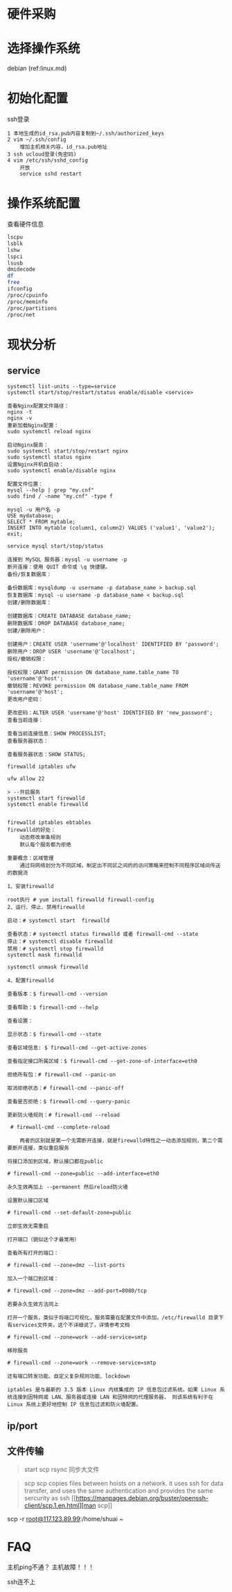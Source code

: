# 硬件采购
# 选择操作系统
debian (ref:linux.md)


# 初始化配置
ssh登录
```
1 本地生成的id_rsa.pub内容复制到~/.ssh/authorized_keys
2 vim ~/.ssh/config
	增加主机相关内容，id_rsa.pub地址
3 ssh ucloud登录(免密码)
4 vim /etc/ssh/sshd_config
	开放
	service sshd restart
```

# 操作系统配置
查看硬件信息
```bash
lscpu
lsblk
lshw
lspci
lsusb
dmidecode
df
free
ifconfig
/proc/cpuinfo
/proc/meminfo
/proc/partitions
/proc/net
```

# 现状分析
## service
```service normal
systemctl list-units --type=service
systemctl start/stop/restart/status enable/disable <service>
```

```service nginx
查看Nginx配置文件路径：
nginx -t
nginx -v
重新加载Nginx配置：
sudo systemctl reload nginx

启动Nginx服务：
sudo systemctl start/stop/restart nginx
sudo systemctl status nginx
设置Nginx开机自启动：
sudo systemctl enable/disable nginx
```

```service mysql
配置文件位置：
mysql --help | grep "my.cnf"
sudo find / -name "my.cnf" -type f

mysql -u 用户名 -p
USE mydatabase;
SELECT * FROM mytable;
INSERT INTO mytable (column1, column2) VALUES ('value1', 'value2');
exit;

service mysql start/stop/status

连接到 MySQL 服务器：mysql -u username -p
断开连接：使用 QUIT 命令或 \q 快捷键。
备份/恢复数据库：

备份数据库：mysqldump -u username -p database_name > backup.sql
恢复数据库：mysql -u username -p database_name < backup.sql
创建/删除数据库：

创建数据库：CREATE DATABASE database_name;
删除数据库：DROP DATABASE database_name;
创建/删除用户：

创建用户：CREATE USER 'username'@'localhost' IDENTIFIED BY 'password';
删除用户：DROP USER 'username'@'localhost';
授权/撤销权限：

授权权限：GRANT permission ON database_name.table_name TO 'username'@'host';
撤销权限：REVOKE permission ON database_name.table_name FROM 'username'@'host';
更改用户密码：

更改密码：ALTER USER 'username'@'host' IDENTIFIED BY 'new_password';
查看当前连接：

查看当前连接信息：SHOW PROCESSLIST;
查看服务器状态：

查看服务器状态：SHOW STATUS;
```





```service 防火墙
firewalld iptables ufw
```
```service 防火墙 ufw
ufw allow 22
```
```service 防火墙 firewalld
> --开启服务
systemctl start firewalld
systemctl enable firewalld


firewalld iptables ebtables
firewalld的好处：
	动态修改单条规则
	默认每个服务都为拒绝

重要概念：区域管理
	通过将网络划分为不同区域，制定出不同区之间的的访问策略来控制不同程序区域间传送的数据流

1、安装firewalld

root执行 # yum install firewalld firewall-config
2、运行、停止、禁用firewalld

启动：# systemctl start  firewalld

查看状态：# systemctl status firewalld 或者 firewall-cmd --state
停止：# systemctl disable firewalld
禁用：# systemctl stop firewalld
systemctl mask firewalld

systemctl unmask firewalld

4、配置firewalld

查看版本：$ firewall-cmd --version

查看帮助：$ firewall-cmd --help

查看设置：

显示状态：$ firewall-cmd --state

查看区域信息: $ firewall-cmd --get-active-zones

查看指定接口所属区域：$ firewall-cmd --get-zone-of-interface=eth0

拒绝所有包：# firewall-cmd --panic-on

取消拒绝状态：# firewall-cmd --panic-off

查看是否拒绝：$ firewall-cmd --query-panic

更新防火墙规则：# firewall-cmd --reload

 # firewall-cmd --complete-reload

    两者的区别就是第一个无需断开连接，就是firewalld特性之一动态添加规则，第二个需要断开连接，类似重启服务

将接口添加到区域，默认接口都在public

# firewall-cmd --zone=public --add-interface=eth0

永久生效再加上 --permanent 然后reload防火墙

设置默认接口区域

# firewall-cmd --set-default-zone=public

立即生效无需重启

打开端口（貌似这个才最常用）

查看所有打开的端口：

# firewall-cmd --zone=dmz --list-ports

加入一个端口到区域：

# firewall-cmd --zone=dmz --add-port=8080/tcp

若要永久生效方法同上

打开一个服务，类似于将端口可视化，服务需要在配置文件中添加，/etc/firewalld 目录下有services文件夹，这个不详细说了，详情参考文档

# firewall-cmd --zone=work --add-service=smtp

移除服务

# firewall-cmd --zone=work --remove-service=smtp

还有端口转发功能、自定义复杂规则功能、lockdown

iptables 是与最新的 3.5 版本 Linux 内核集成的 IP 信息包过滤系统。如果 Linux 系统连接到因特网或 LAN、服务器或连接 LAN 和因特网的代理服务器， 则该系统有利于在 Linux 系统上更好地控制 IP 信息包过滤和防火墙配置。
```




## ip/port



## 文件传输
> start
scp
rsync 同步大文件

> scp
scp copies files between hoists on a network. it uses ssh for data transfer, and uses the same authentication and provides the same sercurity as ssh
[[https://manpages.debian.org/buster/openssh-client/scp.1.en.html][man scp]]

scp -r root@117.123.89.99:/home/shuai ~



# FAQ
主机ping不通？
主机故障！！！

ssh连不上

